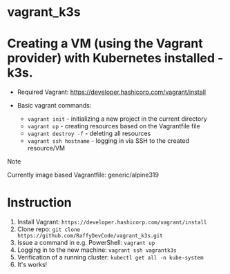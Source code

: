 # vagrant_k3s

# Creating a VM (using the Vagrant provider) with Kubernetes installed - k3s.

* Required Vagrant: https://developer.hashicorp.com/vagrant/install

* Basic vagrant commands:  
  * `vagrant init` - initializing a new project in the current directory  
  * `vagrant up` - creating resources based on the Vagrantfile file  
  * `vagrant destroy -f` - deleting all resources  
  * `vagrant ssh hostname` - logging in via SSH to the created resource/VM

>[!NOTE]
Currently image based Vagrantfile: generic/alpine319

# Instruction

1. Install Vagrant: `https://developer.hashicorp.com/vagrant/install`
2. Clone repo: `git clone https://github.com/RaffyDevCode/vagrant_k3s.git`
3. Issue a command in e.g. PowerShell: `vagrant up`
4. Logging in to the new machine: `vagrant ssh vagrantk3s`
5. Verification of a running cluster: `kubectl get all -n kube-system`
6. It's works!
